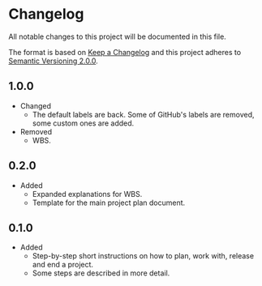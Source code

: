 # Changelog
All notable changes to this project will be documented in this file.

The format is based on [Keep a Changelog][1] and this project adheres to 
[Semantic Versioning 2.0.0][2].

## 1.0.0

* Changed
  * The default labels are back. Some of GitHub's labels are removed, some custom ones are added.
* Removed
  * WBS.

## 0.2.0
* Added
    * Expanded explanations for WBS.
    * Template for the main project plan document.

## 0.1.0

* Added
    * Step-by-step short instructions on how to plan, work with, release and 
    end a project.
    * Some steps are described in more detail.


[1]: https://keepachangelog.com/en/1.0.0/
[2]: https://semver.org/
